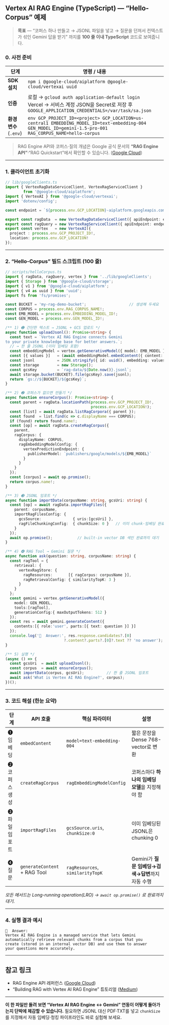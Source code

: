 ## Vertex AI RAG Engine (TypeScript) — “Hello-Corpus” 예제

> **목표** — “코퍼스 하나 만들고 → JSONL 파일을 넣고 → 질문을 던져서 컨텍스트가 섞인 Gemini 답을 받기” 까지를 **100 줄 이내 TypeScript** 코드로 보여줍니다.

### 0. 사전 준비

| 단계                 | 명령 / 내용                                                                                                                                                     |
| ------------------ | ----------------------------------------------------------------------------------------------------------------------------------------------------------- |
| **SDK 설치**         | `npm i @google-cloud/aiplatform @google-cloud/vertexai uuid`                                                                                                |
| **인증**             | 로컬 → `gcloud auth application-default login` <br>Vercel → 서비스 계정 JSON을 Secret로 저장 후<br>`GOOGLE_APPLICATION_CREDENTIALS=/var/task/sa.json`                   |
| **환경 변수** (`.env`) | `env GCP_PROJECT_ID=<project> GCP_LOCATION=us-central1 EMBEDDING_MODEL_ID=text-embedding-004 GEN_MODEL_ID=gemini-1.5-pro-001 RAG_CORPUS_NAME=hello-corpus ` |

> RAG Engine API와 코퍼스·질의 개념은 Google 공식 문서의 **“RAG Engine API”**·“RAG Quickstart”에서 확인할 수 있습니다. ([Google Cloud][1])

---

### 1. 클라이언트 초기화

```ts
// lib/googleClients.ts
import { VertexRagDataServiceClient, VertexRagServiceClient }
        from '@google-cloud/aiplatform';
import { VertexAI } from '@google-cloud/vertexai';
import 'dotenv/config';

const endpoint = `${process.env.GCP_LOCATION}-aiplatform.googleapis.com`;

export const ragData  = new VertexRagDataServiceClient({ apiEndpoint: endpoint });
export const ragQuery = new VertexRagServiceClient({ apiEndpoint: endpoint });
export const vertex   = new VertexAI({
  project : process.env.GCP_PROJECT_ID!,
  location: process.env.GCP_LOCATION!
});
```

---

### 2. “Hello-Corpus” 빌드 스크립트 (100 줄)

```ts
// scripts/helloCorpus.ts
import { ragData, ragQuery, vertex } from '../lib/googleClients';
import { Storage } from '@google-cloud/storage';
import { v1 } from '@google-cloud/aiplatform';
import { v4 as uuid } from 'uuid';
import fs from 'fs/promises';

const BUCKET = 'my-rag-demo-bucket';                   // 생성해 두세요
const CORPUS = process.env.RAG_CORPUS_NAME!;
const EMB_MODEL = process.env.EMBEDDING_MODEL_ID!;
const GEN_MODEL = process.env.GEN_MODEL_ID!;

/** 1) ➊ 간단한 텍스트 → JSONL + GCS 업로드 */
async function uploadJsonl(): Promise<string> {
  const text = `Vertex AI RAG Engine connects Gemini
to your private knowledge base for better answers.`;
  // → 한 줄 JSONL (이미 임베딩 포함)
  const embeddingModel = vertex.getGenerativeModel({ model: EMB_MODEL });
  const [{ values }]   = (await embeddingModel.embedContent({ content: {parts:[{text}]}})).embedding!;
  const jsonl          = JSON.stringify({ id: uuid(), embedding: values, text });
  const storage        = new Storage();
  const gcsKey         = `rag-data/${Date.now()}.jsonl`;
  await storage.bucket(BUCKET).file(gcsKey).save(jsonl);
  return `gs://${BUCKET}/${gcsKey}`;
}

/** 2) ➋ 코퍼스가 없으면 만들기 */
async function ensureCorpus(): Promise<string> {
  const parent = ragData.locationPath(process.env.GCP_PROJECT_ID!,
                                      process.env.GCP_LOCATION!);
  const [list] = await ragData.listRagCorpora({ parent });
  const found  = list.find(c => c.displayName === CORPUS);
  if (found) return found.name!;
  const [op] = await ragData.createRagCorpus({
    parent,
    ragCorpus: {
      displayName: CORPUS,
      ragEmbeddingModelConfig: {
        vertexPredictionEndpoint: {
          publisherModel: `publishers/google/models/${EMB_MODEL}`
        }
      }
    }
  });
  const [corpus] = await op.promise();
  return corpus.name!;
}

/** 3) ➌ JSONL 임포트 */
async function importData(corpusName: string, gcsUri: string) {
  const [op] = await ragData.importRagFiles({
    parent: corpusName,
    importRagFilesConfig: {
      gcsSource:              { uris:[gcsUri] },
      ragFileChunkingConfig:  { chunkSize: 0 }   // 이미 chunk·임베딩 완료
    }
  });
  await op.promise();           // built-in vector DB 색인 완료까지 대기
}

/** 4) ➍ RAG Tool → Gemini 질문 */
async function ask(question: string, corpusName: string) {
  const ragTool = {
    retrieval: {
      vertexRagStore: {
        ragResources:       [{ ragCorpus: corpusName }],
        ragRetrievalConfig: { similarityTopK: 3 }
      }
    }
  };
  const gemini = vertex.getGenerativeModel({
    model: GEN_MODEL,
    tools:[ragTool],
    generationConfig:{ maxOutputTokens: 512 }
  });
  const res = await gemini.generateContent({
    contents:[{ role:'user', parts:[{ text: question }] }]
  });
  console.log('🔎  Answer:', res.response.candidates?.[0]
                          ?.content?.parts?.[0]?.text ?? 'no answer');
}

/** 5) 실행 */
(async () => {
  const gcsUri  = await uploadJsonl();
  const corpus  = await ensureCorpus();
  await importData(corpus, gcsUri);          // 한 줄 JSONL 임포트
  await ask('What is Vertex AI RAG Engine?', corpus);
})();
```

---

### 3. 코드 해설 (한눈 요약)

| 단계       | API 호출                       | 핵심 파라미터                          | 설명                               |
| -------- | ---------------------------- | -------------------------------- | -------------------------------- |
| ➊ 임베딩    | `embedContent`               | `model=text-embedding-004`       | 짧은 문장을 Dense 768-vector로 변환      |
| ➋ 코퍼스 생성 | `createRagCorpus`            | `ragEmbeddingModelConfig`        | 코퍼스마다 **하나의 임베딩 모델**을 지정해야 함     |
| ➌ 파일 임포트 | `importRagFiles`             | `gcsSource.uris`, `chunkSize:0`  | 이미 임베딩된 JSONL은 chunking 0        |
| ➍ 질문     | `generateContent` + RAG Tool | `ragResources`, `similarityTopK` | Gemini가 **질문 임베딩→검색→답변**까지 자동 수행 |

*모든 메서드는 Long-running operation(LRO) → `await op.promise()` 로 완료까지 대기*.

---

### 4. 실행 결과 예시

```text
🔎  Answer:
Vertex AI RAG Engine is a managed service that lets Gemini
automatically retrieve relevant chunks from a corpus that you
create (stored in an internal vector DB) and use them to answer
your questions more accurately.
```

---

## 참고 링크

* RAG Engine API 레퍼런스 ([Google Cloud][1])
* “Building RAG with Vertex AI RAG Engine” 튜토리얼 ([Medium][2])

---

**이 한 파일만 돌려 보면 “Vertex AI RAG Engine ↔ Gemini” 연동이 어떻게 돌아가는지 단박에 체감할 수 있습니다.**
필요하면 JSONL 대신 PDF·TXT를 넣고 `chunkSize` 를 지정해서 자동 임베딩·청킹 파이프라인도 바로 실험해 보세요.

[1]: https://cloud.google.com/vertex-ai/generative-ai/docs/model-reference/rag-api?utm_source=chatgpt.com "RAG Engine API | Generative AI on Vertex AI - Google Cloud"
[2]: https://medium.com/google-cloud/building-rag-for-product-recommendation-using-google-gemini-2-0-apis-9ecca5089ae2?utm_source=chatgpt.com "Building RAG for Product Recommendation using Google Gemini ..."
